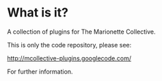 What is it?
===========

A collection of plugins for The Marionette Collective.

This is only the code repository, please see:

   http://mcollective-plugins.googlecode.com/

For further information.
